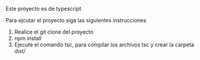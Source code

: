 Este proyecto es de typescript

Para ejcutar el proyecto siga las siguientes instrucciones

1. Realice el git clone del proyecto
2. npm install
3. Ejecute el comando tsc, para compilar los archivos tsc y crear la carpeta dist/